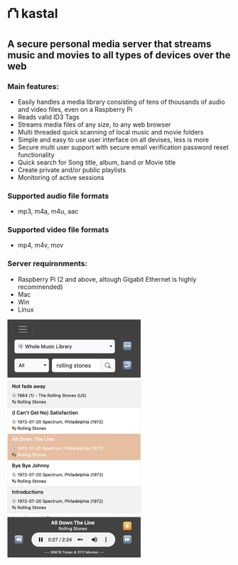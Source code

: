 # ⛫ kastal
## A secure personal media server that streams music and movies to all types of devices over the web
### Main features:
-  Easily handles a media library consisting of tens of thousands of audio and video files, even on a Raspberry Pi
-  Reads valid ID3 Tags
-  Streams media files of any size, to any web browser
-  Multi threaded quick scanning of local music and movie folders
-  Simple and easy to use user interface on all devises, less is more
-  Secure multi user support with secure email verification password reset functionality
-  Quick search for Song title, album, band or Movie title
-  Create private and/or public playlists
-  Monitoring of active sessions
### Supported audio file formats
-  mp3, m4a, m4u, aac
### Supported video file formats
-  mp4, m4v, mov
### Server requironments:
-  Raspberry Pi (2 and above, altough Gigabit Ethernet is highly recommended)
-  Mac
-  Win
-  Linux
<img src="https://github.com/gorillapappa/kastal/blob/main/screenshots/musiclibrary.jpg" width="300"/> 
